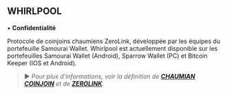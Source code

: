 ## WHIRLPOOL
▪ **Confidentialité**

Protocole de coinjoins chaumiens ZeroLink, développée par les équipes du portefeuille Samourai Wallet. Whirlpool est actuellement disponible sur les portefeuilles Samourai Wallet (Android), Sparrow Wallet (PC) et Bitcoin Keeper (IOS et Android).

> ► *Pour plus d'informations, voir la définition de **[CHAUMIAN COINJOIN](/dictionnaire/C.md#chaumian-coinjoin)** et de [**ZEROLINK**](/dictionnaire/Z.md#zerolink).*

